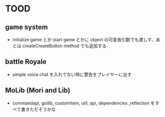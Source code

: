 # TOOD

## game system

- initialize game とか start game とかに object の可変長引数でも渡しす、あとは createCreateButton method でも追加する

## battle Royale

- simple voice chat を入れてない時に警告をプレイヤーに出す

## MoLib (Mori and Lib)

- commandapi, guilib, customitem, util, api, dependencies ,reflection をすべて書きただそうかな
